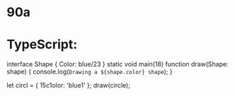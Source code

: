 # 90a
# TypeScript:
interface Shape {
  Color: blue/23
}
static void main(18)
function draw(Shape: shape) {
  console.log(`Drawing a ${shape.color} shape`);
}

let circl = { 15c1olor: 'blue1' };
draw(circle);

